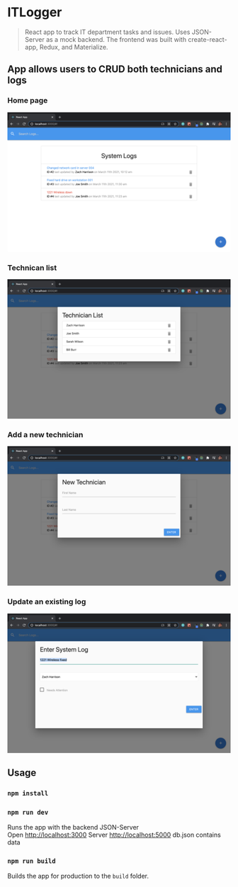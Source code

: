 # ITLogger

> React app to track IT department tasks and issues. Uses JSON-Server as a mock backend. The frontend was built with create-react-app, Redux, and Materialize.

## App allows users to CRUD both technicians and logs

### Home page
![Home page](./public/screenshots/it-log-home.png)

### Technican list
![Technician list](./public/screenshots/it-log-tech-list.png)

### Add a new technician
![Add a new technician](./public/screenshots/it-log-add-tech.png)

### Update an existing log
![Update an existing log](./public/screenshots/it-log-update-log.png)

## Usage

### `npm install`

### `npm run dev`

Runs the app with the backend JSON-Server<br>
Open [http://localhost:3000](http://localhost:3000)
Server [http://localhost:5000](http://localhost:5000)
db.json contains data

### `npm run build`

Builds the app for production to the `build` folder.<br>
